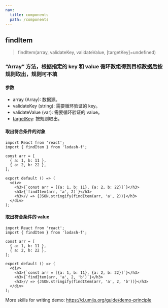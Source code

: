 ```yaml
---
nav:
  title: components
  path: /components
---
```


## findItem

> findItem(array, validateKey, validateValue, [targetKey]=undefined)

### “Array” 方法，根据指定的 key 和 value 循环数组得到目标数据后按规则取出，规则可不填

#### 参数

- array (Array): 数据源。
- validateKey (string): 需要循环验证的 key。
- validateValue (var): 需要循环验证的 value。
- [targetKey](string): 按规则取出。

#### 取出符合条件的对象

```tsx
import React from 'react';
import { findItem } from 'lodash-f';

const arr = [
  { a: 1, b: 11 },
  { a: 2, b: 22 },
];

export default () => (
  <div>
    <h3>{`const arr = [{a: 1, b: 11}, {a: 2, b: 22}]`}</h3>
    <h3>{`findItem(arr, 'a', 2)`}</h3>
    <h3>// => {JSON.stringify(findItem(arr, 'a', 2))}</h3>
  </div>
);
```

#### 取出符合条件的 value

```tsx
import React from 'react';
import { findItem } from 'lodash-f';

const arr = [
  { a: 1, b: 11 },
  { a: 2, b: 22 },
];

export default () => (
  <div>
    <h3>{`const arr = [{a: 1, b: 11}, {a: 2, b: 22}]`}</h3>
    <h3>{`findItem(arr, 'a', 2, 'b')`}</h3>
    <h3>// => {JSON.stringify(findItem(arr, 'a', 2, 'b'))}</h3>
  </div>
);
```

More skills for writing demo: https://d.umijs.org/guide/demo-principle
